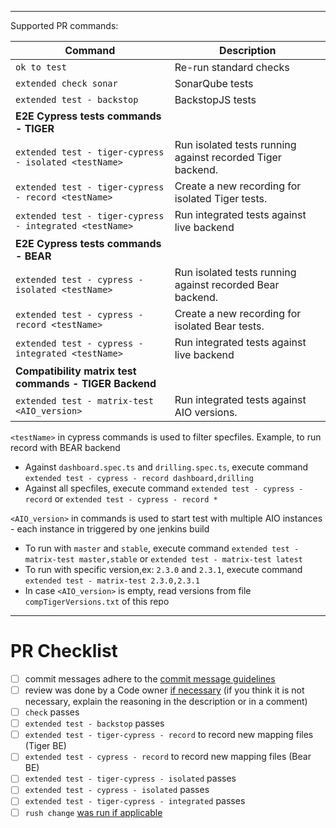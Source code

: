 <!--

Description of changes.

-->

---

Supported PR commands:

| Command                                                 | Description                                                |
| ------------------------------------------------------- | ---------------------------------------------------------- |
| `ok to test`                                            | Re-run standard checks                                     |
| `extended check sonar`                                  | SonarQube tests                                            |
| `extended test - backstop`                              | BackstopJS tests                                           |
| **E2E Cypress tests commands - TIGER**                  |                                                            |
| `extended test - tiger-cypress - isolated <testName>`   | Run isolated tests running against recorded Tiger backend. |
| `extended test - tiger-cypress - record <testName>`     | Create a new recording for isolated Tiger tests.           |
| `extended test - tiger-cypress - integrated <testName>` | Run integrated tests against live backend                  |
| **E2E Cypress tests commands - BEAR**                   |                                                            |
| `extended test - cypress - isolated <testName>`         | Run isolated tests running against recorded Bear backend.  |
| `extended test - cypress - record <testName>`           | Create a new recording for isolated Bear tests.            |
| `extended test - cypress - integrated <testName>`       | Run integrated tests against live backend                  |
| **Compatibility matrix test commands - TIGER Backend**  |                                                            |
| `extended test - matrix-test <AIO_version>`             | Run integrated tests against AIO versions.                 |

`<testName>` in cypress commands is used to filter specfiles. Example, to run record with BEAR backend

-   Against `dashboard.spec.ts` and `drilling.spec.ts`, execute command `extended test - cypress - record dashboard,drilling`
-   Against all specfiles, execute command `extended test - cypress - record` or `extended test - cypress - record *`

`<AIO_version>` in commands is used to start test with multiple AIO instances - each instance in triggered by one jenkins build

-   To run with `master` and `stable`, execute command `extended test - matrix-test master,stable` or `extended test - matrix-test latest`
-   To run with specific version,ex: `2.3.0` and `2.3.1`, execute command `extended test - matrix-test 2.3.0,2.3.1`
-   In case `<AIO_version>` is empty, read versions from file `compTigerVersions.txt` of this repo

---

# PR Checklist

-   [ ] commit messages adhere to the [commit message guidelines](https://github.com/gooddata/gooddata-ui-sdk/blob/master/docs/contributing.md#what-should-the-commits-look-like)
-   [ ] review was done by a Code owner [if necessary](https://github.com/gooddata/gooddata-ui-sdk/blob/master/docs/contributing.md#how-do-i-tell-if-my-pull-request-needs-approval-by-a-code-owner) (if you think it is not necessary, explain the reasoning in the description or in a comment)
-   [ ] `check` passes
-   [ ] `extended test - backstop` passes
-   [ ] `extended test - tiger-cypress - record` to record new mapping files (Tiger BE)
-   [ ] `extended test - cypress - record` to record new mapping files (Bear BE)
-   [ ] `extended test - tiger-cypress - isolated` passes
-   [ ] `extended test - cypress - isolated` passes
-   [ ] `extended test - tiger-cypress - integrated` passes
-   [ ] `rush change` [was run if applicable](https://github.com/gooddata/gooddata-ui-sdk/blob/master/docs/contributing.md#how-do-i-describe-my-changes-for-the-changelog)
